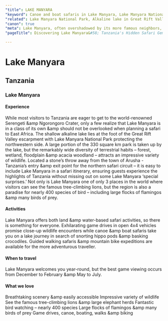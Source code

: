 ```yaml
---
"title": LAKE MANYARA
"keyword": Canoe and boat safaris in Lake Manyara, Lake Manyara National Park
"related": Lake Manyara National Park, Alkaline lake in Great Rift Valley, Diversity of habitats in Lake Manyara\nTree-climbing lions in Lake Manyara, Birdwatching in Lake Manyara, Lake Manyara wildlife diversity, Guided walking safaris in Lake Manyara, Mountain bike expeditions, in Lake Manyara, Best time for game viewing in Lake Manyara.
"canon": true
"meta": Lake Manyara, often overshadowed by its more famous neighbors, is a unique safari destination in Tanzania. Explore the park's diverse habitats, tree-climbing lions, prolific birdlife, and exciting safari activities. Learn about the best time to visit for optimal game viewing.
"pageTitle": Discovering Lake Manyara&#58; Tanzania's Hidden Safari Gem

---
```


# Lake Manyara
## Tanzania
### Lake Manyara

#### Experience
While most visitors to Tanzania are eager to get to the world-renowned Serengeti &amp Ngorongoro Crater, only a few realize that Lake Manyara is in a class of its own &amp should not be overlooked when planning a safari to East Africa.
The shallow alkaline lake lies at the foot of the Great Rift Valley escarpment with Lake Manyara National Park protecting the northwestern side.
A large portion of the 330 square km park is taken up by the lake, but the remarkably wide diversity of terrestrial habits – forest, wetland, floodplain &amp acacia woodland – attracts an impressive variety of wildlife.
Located a stone’s throw away from the town of Arusha - Tanzania’s entry &amp exit point for the northern safari circuit – it is easy to include Lake Manyara in a safari itinerary, ensuring guests experience the highlights of Tanzania without missing out on some Lake Manyara ‘special surprises.’
Not only is Lake Manyara one of only 3 places in the world where visitors can see the famous tree-climbing lions, but the region is also a paradise for nearly 400 species of bird – including large flocks of flamingos &amp many birds of prey.

#### Activities
Lake Manyara offers both land &amp water-based safari activities, so there is something for everyone. Exhilarating game drives in open 4x4 vehicles promise close-up wildlife encounters while canoe &amp boat safaris take you on a lake journey in search of snorting hippo pods &amp basking crocodiles.
Guided walking safaris &amp mountain bike expeditions are available for the more adventurous traveller.

#### When to travel
Lake Manyara welcomes you year-round, but the best game viewing occurs from December to February &amp May to July.


#### What we love
Breathtaking scenery &amp easily accessible
Impressive variety of wildlife
See the famous tree-climbing lions &amp large elephant herds
Fantastic bird watching – nearly 400 species
Large flocks of flamingos &amp many birds of prey
Game drives, canoe, boating, walks &amp biking